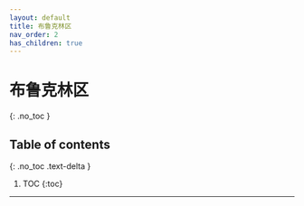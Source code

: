 ```yaml
---
layout: default
title: 布鲁克林区
nav_order: 2
has_children: true
---
```


# 布鲁克林区
{: .no_toc }

## Table of contents
{: .no_toc .text-delta }

1. TOC
{:toc}

---
